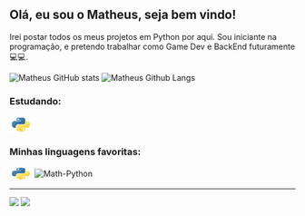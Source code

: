 ## Olá, eu sou o Matheus, seja bem vindo!

Irei postar todos os meus projetos em Python
por aqui.
Sou iniciante na programação, e pretendo trabalhar como Game Dev e BackEnd futuramente 💻💻.

![Matheus GitHub stats](https://github-readme-stats.vercel.app/api?username=Matheusjeffer&show_icons=true&theme=dark&count_private=False)
![Matheus Github Langs](https://github-readme-stats.vercel.app/api/top-langs/?username=MatheusJeffer&theme=dark&layout=compact)



<h3>Estudando:</h3>
<div> 
  <img align="center" alt="Math-Python" height="30" width="40" src="https://raw.githubusercontent.com/devicons/devicon/master/icons/python/python-original.svg"> 
  
<div/> 



<h3>Minhas linguagens favoritas:</h3>
<div> 
  <img align="center" alt="Math-Python" height="25" width="40" src="https://raw.githubusercontent.com/devicons/devicon/master/icons/python/python-original.svg"> 
 <img align="center" alt="Math-Python" height="25" width="40" src="https://cdn.jsdelivr.net/gh/devicons/devicon@v2.15.1/devicon.min.css">
  
</div> 
<hr>

<div> 

  <a href = "mailto:matherthentic@gmail.com"><img src="https://img.shields.io/badge/-Gmail-%23333?style=for-the-badge&logo=gmail&logoColor=white" target="_blank"></a>
  <a href="https://www.linkedin.com/in/matheus-jefferson-049b53270/" target="_blank"><img src="https://img.shields.io/badge/-LinkedIn-%230077B5?style=for-the-badge&logo=linkedin&logoColor=white" target="_blank"></a> 
  
</div>


